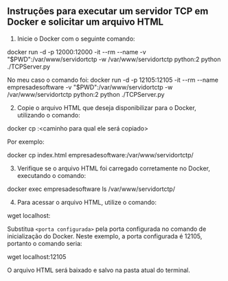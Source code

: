 ## Instruções para executar um servidor TCP em Docker e solicitar um arquivo HTML


1. Inicie o Docker com o seguinte comando:

docker run -d -p 12000:12000 -it --rm --name <nome da empresa> -v "$PWD":/var/www/servidortctp -w /var/www/servidortctp python:2 python ./TCPServer.py

No meu caso o comando foi:
    docker run -d -p 12105:12105 -it --rm --name empresadesoftware -v "$PWD":/var/www/servidortctp -w /var/www/servidortctp python:2 python ./TCPServer.py
  
2. Copie o arquivo HTML que deseja disponibilizar para o Docker, utilizando o comando:

docker cp <nome do arquivo> <nome do container>:<caminho para qual ele será copiado>

Por exemplo:

docker cp index.html empresadesoftware:/var/www/servidortctp/

3. Verifique se o arquivo HTML foi carregado corretamente no Docker, executando o comando:

docker exec empresadesoftware ls /var/www/servidortctp/

4. Para acessar o arquivo HTML, utilize o comando:

wget localhost:<porta configurada>

Substitua `<porta configurada>` pela porta configurada no comando de inicialização do Docker. Neste exemplo, a porta configurada é 12105, portanto o comando seria:

wget localhost:12105

O arquivo HTML será baixado e salvo na pasta atual do terminal.
